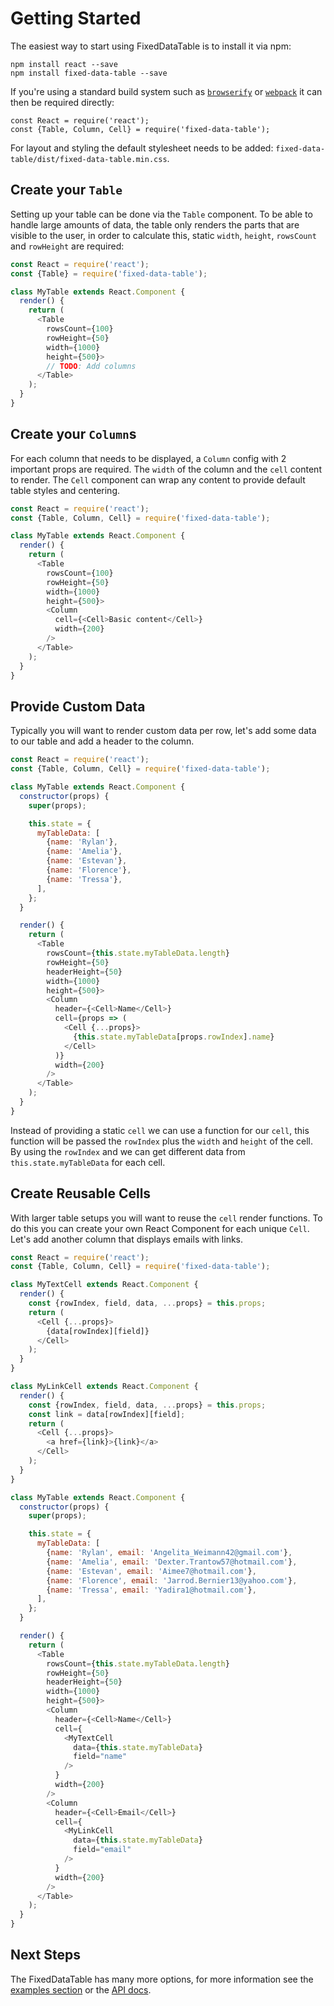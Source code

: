 Getting Started
===============

The easiest way to start using FixedDataTable is to install it via npm:

```shell
npm install react --save
npm install fixed-data-table --save
```

If you're using a standard build system such as [`browserify`](http://browserify.org/) or [`webpack`](https://webpack.github.io/) it can then be required directly:
```
const React = require('react');
const {Table, Column, Cell} = require('fixed-data-table');
```

For layout and styling the default stylesheet needs to be added: `fixed-data-table/dist/fixed-data-table.min.css`.

## Create your `Table`
Setting up your table can be done via the `Table` component. To be able to handle large amounts of data, the table only renders the parts that are visible to the user, in order to calculate this, static `width`, `height`, `rowsCount` and `rowHeight` are required:

```javascript
const React = require('react');
const {Table} = require('fixed-data-table');

class MyTable extends React.Component {
  render() {
    return (
      <Table
        rowsCount={100}
        rowHeight={50}
        width={1000}
        height={500}>
        // TODO: Add columns
      </Table>
    );
  }
}
```

## Create your `Column`s
For each column that needs to be displayed, a `Column` config with 2 important props are required. The `width` of the column and the `cell` content to render. The `Cell` component can wrap any content to provide default table styles and centering.

```javascript
const React = require('react');
const {Table, Column, Cell} = require('fixed-data-table');

class MyTable extends React.Component {
  render() {
    return (
      <Table
        rowsCount={100}
        rowHeight={50}
        width={1000}
        height={500}>
        <Column
          cell={<Cell>Basic content</Cell>}
          width={200}
        />
      </Table>
    );
  }
}
```

## Provide Custom Data
Typically you will want to render custom data per row, let's add some data to our table and add a header to the column.

```javascript
const React = require('react');
const {Table, Column, Cell} = require('fixed-data-table');

class MyTable extends React.Component {
  constructor(props) {
    super(props);

    this.state = {
      myTableData: [
        {name: 'Rylan'},
        {name: 'Amelia'},
        {name: 'Estevan'},
        {name: 'Florence'},
        {name: 'Tressa'},
      ],
    };
  }

  render() {
    return (
      <Table
        rowsCount={this.state.myTableData.length}
        rowHeight={50}
        headerHeight={50}
        width={1000}
        height={500}>
        <Column
          header={<Cell>Name</Cell>}
          cell={props => (
            <Cell {...props}>
              {this.state.myTableData[props.rowIndex].name}
            </Cell>
          )}
          width={200}
        />
      </Table>
    );
  }
}
```

Instead of providing a static `cell` we can use a function for our `cell`, this function will be passed the `rowIndex` plus the `width` and `height` of the cell. By using the `rowIndex` and we can get different data from `this.state.myTableData` for each cell.

## Create Reusable Cells

With larger table setups you will want to reuse the `cell` render functions. To do this you can create your own React Component for each unique `Cell`. Let's add another column that displays emails with links.

```javascript
const React = require('react');
const {Table, Column, Cell} = require('fixed-data-table');

class MyTextCell extends React.Component {
  render() {
    const {rowIndex, field, data, ...props} = this.props;
    return (
      <Cell {...props}>
        {data[rowIndex][field]}
      </Cell>
    );
  }
}

class MyLinkCell extends React.Component {
  render() {
    const {rowIndex, field, data, ...props} = this.props;
    const link = data[rowIndex][field];
    return (
      <Cell {...props}>
        <a href={link}>{link}</a>
      </Cell>
    );
  }
}

class MyTable extends React.Component {
  constructor(props) {
    super(props);

    this.state = {
      myTableData: [
        {name: 'Rylan', email: 'Angelita_Weimann42@gmail.com'},
        {name: 'Amelia', email: 'Dexter.Trantow57@hotmail.com'},
        {name: 'Estevan', email: 'Aimee7@hotmail.com'},
        {name: 'Florence', email: 'Jarrod.Bernier13@yahoo.com'},
        {name: 'Tressa', email: 'Yadira1@hotmail.com'},
      ],
    };
  }

  render() {
    return (
      <Table
        rowsCount={this.state.myTableData.length}
        rowHeight={50}
        headerHeight={50}
        width={1000}
        height={500}>
        <Column
          header={<Cell>Name</Cell>}
          cell={
            <MyTextCell
              data={this.state.myTableData}
              field="name"
            />
          }
          width={200}
        />
        <Column
          header={<Cell>Email</Cell>}
          cell={
            <MyLinkCell
              data={this.state.myTableData}
              field="email"
            />
          }
          width={200}
        />
      </Table>
    );
  }
}
```

## Next Steps

The FixedDataTable has many more options, for more information see the [examples section](http://facebook.github.io/fixed-data-table/example-object-data.html) or the [API docs](http://facebook.github.io/fixed-data-table/api-table.html).
